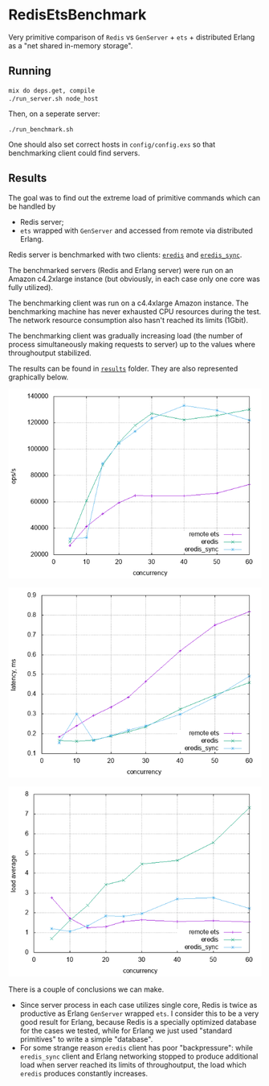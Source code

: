 # RedisEtsBenchmark

Very primitive comparison of `Redis` vs `GenServer` + `ets` + distributed Erlang
as a "net shared in-memory storage".

## Running

```
mix do deps.get, compile
./run_server.sh node_host
```

Then, on a seperate server:

```
./run_benchmark.sh
```

One should also set correct hosts in `config/config.exs` so that
benchmarking client could find servers.

## Results

The goal was to find out the extreme load of primitive commands which
can be handled by
* Redis server;
* `ets` wrapped with `GenServer` and accessed from remote via distributed Erlang.

Redis server is benchmarked with two clients: [`eredis`](https://github.com/wooga/eredis)
and [`eredis_sync`](https://github.com/funbox/eredis_sync).

The benchmarked servers (Redis and Erlang server) were run on an Amazon c4.2xlarge
instance (but obviously, in each case only one core was fully utilized).

The benchmarking client was run on a c4.4xlarge Amazon instance. The benchmarking
machine has never exhausted CPU resources during the test. The network resource
consumption also hasn't reached its limits (1Gbit).

The benchmarking client was gradually increasing load (the number of process
simultaneously making requests to server) up to the values where throughoutput
stabilized.

The results can be found in [`results`](results) folder. They are also represented
graphically below.

![Operations per second](/results/ops.png)

![Latency](/results/latency.png)

![Load Average](/results/la.png)

There is a couple of conclusions we can make.

* Since server process in each case utilizes single core, Redis is twice as productive as Erlang `GenServer` wrapped `ets`. I consider this to be a very good result for Erlang, because Redis is a specially optimized database for the cases we tested, while for Erlang we just used "standard primitives" to write a simple "database".
* For some strange reason `eredis` client has poor "backpressure": while `eredis_sync` client and Erlang
networking stopped to produce additional load when server reached its limits of throughoutput,
the load which `eredis` produces constantly increases.
